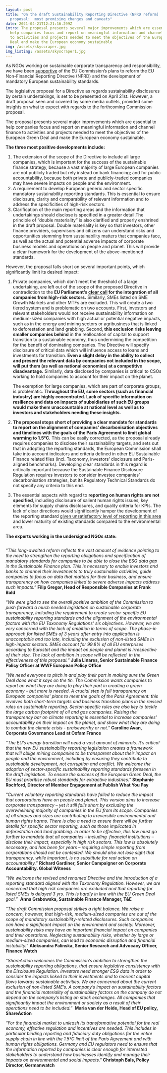 ```yaml
---
layout: post
title: "On the draft Sustainability Reporting Directive (NFRD reform)
  proposal:  most promising changes and caveats"
date: 2021-04-21T12:21:16.299Z
intro: The proposal presents several major improvements which are essential to
  help companies focus and report on meaningful information and channel finance
  to activities and projects needed to meet the objectives of the European Green
  Deal and make the European economy sustainable
img: /assets/skyscraper.jpg
img_listing: /assets/skyscraper1.jpg
---
```

As NGOs working on sustainable corporate transparency and responsibility, we have been [supportive](https://www.allianceforcorporatetransparency.org/news/future-eu-sustainability-standards-ngos-welcome-the-final-recommendations-of-efrag-s-project-task-force-for-the-european-commission.html) of the EU Commission’s plans to reform the EU Non-Financial Reporting Directive (NFRD) and the development of  mandatory European sustainability standards. 

The legislative proposal for a Directive as regards sustainability disclosures by certain undertakings, is set to be presented on April 21st. However, a draft proposal seen and covered by some media outlets, provided some insights on what to expect with regards to the forthcoming Commission proposal.

The proposal presents several major improvements which are essential to help companies focus and report on meaningful information and channel finance to activities and projects needed to meet the objectives of the European Green Deal and make the European economy sustainable.

**The three most positive developments include:**

1. The extension of the scope of the Directive to include all large companies, which is important for the success of the sustainable finance strategy, because a vast majority of large European companies are not publicly traded but rely instead on bank financing; and for public accountability, because both private and publicly-traded companies may have severe impacts on people and the environment. 
2. A requirement to develop European generic and sector specific mandatory sustainability reporting standards. This is essential to ensure disclosure, clarity and comparability of relevant information and to address the specificities of high-risk sectors.
3. Clarification of the main reporting areas and the information that undertakings should disclose is specified in a greater detail.The principle of “double materiality” is also clarified and properly enshrined in the draft proposal. Double materiality is key so that investors, other finance providers, supervisors and citizens can understand risks and opportunities stemming from sustainability matters that companies face, as well as the actual and potential adverse impacts of corporate business models and operations on people and planet. This will provide a clear framework for the development of the above-mentioned standards.

However, the proposal falls short on several important points, which significantly limit its desired impact:

1. Private companies, which don’t meet the threshold of a large undertaking, are left out of the scope of the proposed Directive in contradiction to the **EU Parliament’s [clear call](https://www.europarl.europa.eu/doceo/document/TA-9-2020-0372_EN.html) for the integration of all companies from high-risk sectors.** Similarly, SMEs listed on SME Growth Markets and other MTFs are excluded. This will create a two tiered system and is problematic on two accounts. First, investors and relevant stakeholders would not receive sustainability information on medium-sized companies with high actual or potential negative impacts, such as in the energy and mining sectors or agribusiness that is linked to deforestation and land grabbing. Second, **this exclusion risks leaving smaller companies behind** in the reallocation of capital to support transition to a sustainable economy, thus undermining the competition for the benefit of dominating companies. The Directive will specify disclosure of critical data which will influence access to loans and investments for transition. **Even a slight delay in the ability to collect and present the relevant data by companies not included in the scope, will put them (as well as national economies) at a competitive disadvantage.** Similarly, data disclosed by companies is critical to CSOs working to hold companies to account for their impact on the planet.

   The exemption for large companies, which are part of corporate groups, is problematic. **Throughout the EU, some sectors (such as financial industry) are highly concentrated. Lack of specific information on resilience and data on impacts of subsidiaries of such EU groups would make them unaccountable at national level as well as to investors and stakeholders needing these insights.**
2. **The proposal stops short of providing a clear mandate for standards to report on the alignment of companies’ decarbonisation objectives and timelines with the goals of the Paris Agreement to limit global warming to 1.5°C.** This can be easily corrected, as the proposal already requires companies to disclose their sustainability targets, and sets out that in adopting the reporting standards, the European Commission shall take into account indicators and criteria defined in other EU Sustainable Finance related files (incl. Taxonomy, investors’ disclosure and Paris-aligned benchmarks). Developing clear standards in this regard is critically important because the Sustainable Finance Disclosure Regulation requires investors to consider investee companies’ decarbonisation strategies, but its Regulatory Technical Standards do not specify any criteria to this end.
3. The essential aspects with regard to **reporting on human rights are not specified**, including disclosure of salient human rights issues, key elements for supply chains disclosures, and quality criteria for KPIs. The lack of clear directions would significantly hamper the development of the reporting standard [given unsatisfactory level of reporting in this area](https://www.allianceforcorporatetransparency.org/database/2019.html#s_C) and lower maturity of existing standards compared to the environmental area.

**The experts working in the undersigned NGOs state:**

![]()

*“This long-awaited reform reflects the vast amount of evidence pointing to the need to strengthen the reporting obligations and specification of mandatory standards for companies to be able to close the ESG data gap in the Sustainable Finance plan. This is necessary to enable investors and banks to channel their investments to truly sustainable activities, guide companies to focus on data that matters for their business, and ensure transparency on how companies linked to severe adverse impacts address such impacts.”* **Filip Gregor, Head of Responsible Companies at Frank Bold** 

*“We were glad to see the overall positive ambition of the Commission to push forward a much needed legislation on sustainable corporate transparency, including the requirement to create sector-specific EU sustainability reporting standards and the alignment of the environmental factors with the EU Taxonomy Regulations’ six objectives. However, we are very concerned with the lack of ambition in terms of scope. The phase-in approach for listed SMEs of 3 years after entry into application is unacceptable and too late, including the exclusion of non-listed SMEs in high-impact sectors. SMEs account for 99.8% of all EU enterprises according to Eurostat and the impact on people and planet is irrespective of their size. The lack of ambition in scope will be reflected  in the effectiveness of this proposal.“* **Julia Linares, Senior Sustainable Finance Policy Officer at WWF European Policy Office**

*“We need everyone to pitch in and play their part in making sure the Green Deal does what it says on the tin. The Commission wants companies to report on what they are doing to play their part in creating a green economy – but more is needed. A crucial step is full transparency on European companies' plans to meet the goals of the Paris Agreement: this involves both short-term targets and business transition plans in the revised rules on sustainable reporting. Sector-specific rules are also key to tackle the large carbon footprint of oil and gas companies. Raising the transparency bar on climate reporting is essential to increase companies’ accountability on their impact on the planet, and show what they are doing to combat the climate crisis - praiseworthy or not.”* **Caroline Avan, Corporate Governance Lead at Oxfam France**

*“The EU’s energy transition will need a vast amount of minerals. It’s critical that the new EU sustainability reporting legislation creates a framework that will oblige mining companies to be transparent about their impact on people and the environment, including by ensuring they contribute to sustainable development, not corruption and conflict. We welcome the adoption of sector-specific sustainability reporting standards foreseen in the draft legislation. To ensure the success of the European Green Deal, the EU must prioritise robust standards for extractive industries.”* **Stephanie Rochford, Director of Member Engagement at Publish What You Pay**

*“Current voluntary reporting standards have failed to reduce the impact that corporations have on people and planet. This version aims to increase corporate transparency – yet it still falls short by excluding the overwhelming majority of companies in the EU from its scope. Companies of all shapes and sizes are contributing to irreversible environmental and human rights harms. There is also a need to ensure there will be further details for specific sector reporting, such as those implicated in deforestation and land grabbing. In order to be effective, this law must go further to mandate that all companies – including  financial institutions – disclose their impact, especially in high risk sectors. This law is absolutely necessary, and has been for years – requiring simple reporting from corporations should not be contested. We should also not lose sight that transparency, while important, is no substitute for real action on accountability.”* **Richard Gardiner, Senior Campaigner on Corporate Accountability. Global Witness**

*“We welcome the revised and renamed Directive and the introduction of a reporting standard aligned with the Taxonomy Regulation. However, we are concerned that high risk companies are excluded and that reporting for listed SMEs is delayed 3 yrs. This is hardly in line with the EU Green Deal goal.”*  **Anna Grabowska, Sustainable Finance Manager, T&E** 

*“The draft Commission proposal strikes a right balance. We raise a concern, however, that high-risk, medium-sized companies are out of the scope of mandatory sustainability-related disclosures. Such companies can have a significant impact on the environment and society. Moreover, sustainability risks may have an important financial impact on companies and their operations. Neglecting sustainability risks, whether by large or medium-sized companies, can lead to economic disruption and financial instability.”* **Aleksandra Palinska, Senior Research and Advocacy Officer, Finance Watch**

*“ShareAction welcomes the Commission’s ambition to strengthen the sustainability reporting obligations, that ensure legislative consistency with the Disclosure Regulation. Investors need stronger ESG data in order to consider the impacts linked to their investments and to reorient capital flows towards sustainable activities. We are concerned about the current exclusion of non-listed SME’s. A company’s impact on sustainability factors and the financial materiality of sustainability factors on the company do not depend on the company’s listing on stock exchanges. All companies that significantly impact the environment or society as a result of their operations need to be included.”*  **Maria van der Heide, Head of EU policy, ShareAction**

*“For the financial market to unleash its transformative potential for the real economy, effective regulation and incentives are needed. This includes in particular binding reporting and fiduciary duty obligations for the entire supply chain in line with the 1.5°C limit of the Paris Agreement and with human rights obligations. Germany and EU regulators need to ensure that the information reported by companies is clear enough for interested stakeholders to understand how businesses identify and manage their impacts on environmental and social impacts."* **Christoph Bals, Policy Director, Germanwatch**